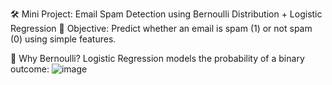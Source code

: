 🛠️ Mini Project: Email Spam Detection using Bernoulli Distribution + Logistic Regression
🎯 Objective:
Predict whether an email is spam (1) or not spam (0) using simple features.

📍 Why Bernoulli?
Logistic Regression models the probability of a binary outcome:
![image](https://github.com/user-attachments/assets/8f2ad38a-9986-4250-9674-d0e7f8f7b44a)
